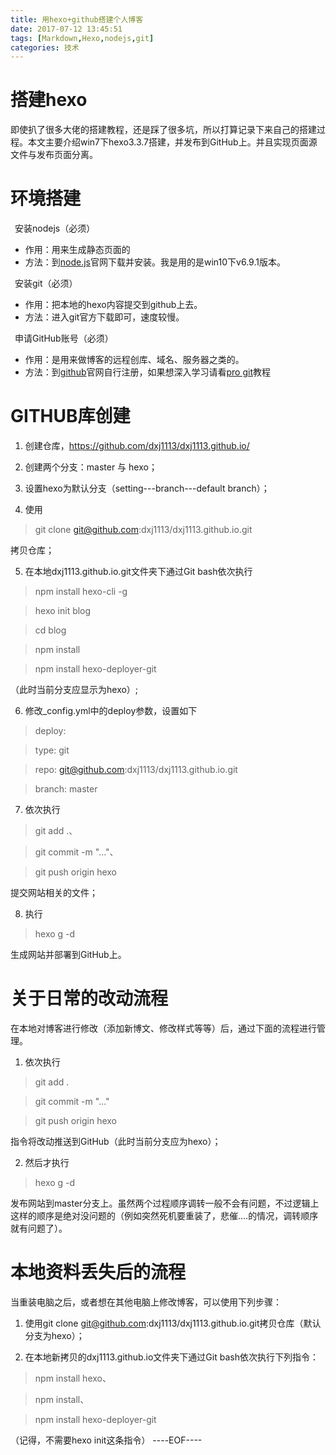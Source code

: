 ```yaml
---
title: 用hexo+github搭建个人博客
date: 2017-07-12 13:45:51
tags: [Markdown,Hexo,nodejs,git]
categories: 技术
---
```


# 搭建hexo

即使扒了很多大佬的搭建教程，还是踩了很多坑，所以打算记录下来自己的搭建过程。本文主要介绍win7下hexo3.3.7搭建，并发布到GitHub上。并且实现页面源文件与发布页面分离。

<!--more-->

# 环境搭建

 安装nodejs（必须）

- 作用：用来生成静态页面的
- 方法：到[node.js](http://nodejs.cn/)官网下载并安装。我是用的是win10下v6.9.1版本。

 安装git（必须）

- 作用：把本地的hexo内容提交到github上去。
- 方法：进入git官方下载即可，速度较慢。

 申请GitHub账号（必须）

- 作用：是用来做博客的远程创库、域名、服务器之类的。
- 方法：到[github](https://github.com/)官网自行注册，如果想深入学习请看[pro git](http://iissnan.com/progit/)教程



# GITHUB库创建

1. 创建仓库，https://github.com/dxj1113/dxj1113.github.io/

2. 创建两个分支：master 与 hexo；

3. 设置hexo为默认分支（setting---branch---default branch）；

4. 使用

>   git clone git@github.com:dxj1113/dxj1113.github.io.git

   拷贝仓库；

5. 在本地dxj1113.github.io.git文件夹下通过Git bash依次执行




> npm install hexo-cli -g



> hexo init blog



> cd blog



> npm install



> npm install hexo-deployer-git

   （此时当前分支应显示为hexo）;

6. 修改_config.yml中的deploy参数，设置如下

> deploy:

>   type: git

>   repo: git@github.com:dxj1113/dxj1113.github.io.git

>   branch: master



7. 依次执行

>   git add .、

>   git commit -m "..."、

>   git push origin hexo

   提交网站相关的文件；

8. 执行

>   hexo g -d

   生成网站并部署到GitHub上。

# 关于日常的改动流程

在本地对博客进行修改（添加新博文、修改样式等等）后，通过下面的流程进行管理。

1. 依次执行
> git add .

> git commit -m "..."

> git push origin hexo

指令将改动推送到GitHub（此时当前分支应为hexo）；

2. 然后才执行

>   hexo g -d

   发布网站到master分支上。虽然两个过程顺序调转一般不会有问题，不过逻辑上这样的顺序是绝对没问题的（例如突然死机要重装了，悲催....的情况，调转顺序就有问题了）。


# 本地资料丢失后的流程

当重装电脑之后，或者想在其他电脑上修改博客，可以使用下列步骤：

1. 使用git clone git@github.com:dxj1113/dxj1113.github.io.git拷贝仓库（默认分支为hexo）；


2. 在本地新拷贝的dxj1113.github.io文件夹下通过Git bash依次执行下列指令：

>   npm install hexo、

>   npm install、

>   npm install hexo-deployer-git

  （记得，不需要hexo init这条指令）
----EOF----
